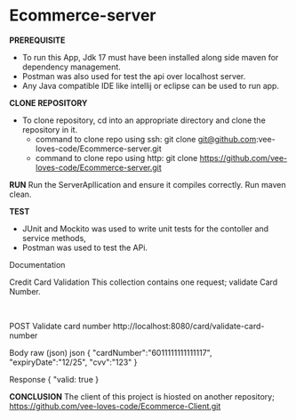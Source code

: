 # Ecommerce-server

**PREREQUISITE**
- To run this App, Jdk 17 must have been installed along side maven for dependency management.
- Postman was also used for test the api over localhost server.
- Any Java compatible IDE like intellij or eclipse can be used to run app.

**CLONE REPOSITORY**
- To clone repository, cd into an appropriate directory and clone the repository in it.
  - command to clone repo using ssh: git clone git@github.com:vee-loves-code/Ecommerce-server.git
  - command to clone repo using http: git clone https://github.com/vee-loves-code/Ecommerce-server.git

**RUN**
Run the ServerApllication and ensure it compiles correctly.
Run maven clean.

**TEST**
- JUnit and Mockito was used to write unit tests for the contoller and service methods,
- Postman was used to test the APi.

Documentation

Credit Card Validation
This collection contains one request; validate Card Number.

﻿

POST
Validate card number
http://localhost:8080/card/validate-card-number
﻿

Body
raw (json)
json
{
    "cardNumber":"6011111111111117",
    "expiryDate":"12/25",
    "cvv":"123"
}

Response
{
"valid: true
}

**CONCLUSION**
The client of this project is hiosted on another repository; https://github.com/vee-loves-code/Ecommerce-Client.git
